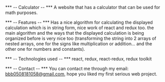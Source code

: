 *** -- Calculator -- ***
A website that has a calculator that can be used for math purposes.

*** -- Features -- ***
Has a nice algorithm for calculating the displayed calculation which is in string form, nice work of react and redux too. 
the main algorithm and the ways that the displayed calculation is being organized before is very nice too (transforming the string into 2 arrays of nested
arrays, one for the signs like multiplication or addition... and the other one for numbers and constants).

*** -- Technologies used -- ***
react, redux, react-redux, redux toolkit

*** -- Contact -- ***
You can contact me through my email: bbb0508181058@gmail.com, hope you liked my first serious web project.